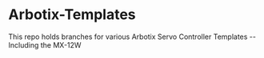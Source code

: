 # Arbotix-Templates
This repo holds branches for various Arbotix Servo Controller Templates -- Including the MX-12W
